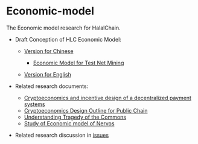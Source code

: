 # Economic-model
The Economic model research for HalalChain.

- Draft Conception of HLC Economic Model:

  - [Version for Chinese](./Version_zh)
  
    - [Economic Model for Test Net Mining](./Version_zh/Economic_Model_for_Test_Net_Mining.md)
    
  - [Version for English](./Version_en)
  

- Related research documents:

    - [Cryptoeconomics and incentive design of a decentralized payment systems](https://f-labs.github.io/Cryptoeconomics/)
  - [Cryptoeconomics Design Outline for Public Chain](./articles/cryptoeconomics-design-outline.md)
  - [Understanding Tragedy of the Commons](./articles/Understanding_Tragedy_of_the_Commons.md)
  - [Study of Economic model of Nervos](./articles/Study_of_Economic_model_of_Nervos.md)


- Related research discussion in [issues](https://github.com/HalalChain/Economic-model/issues)
